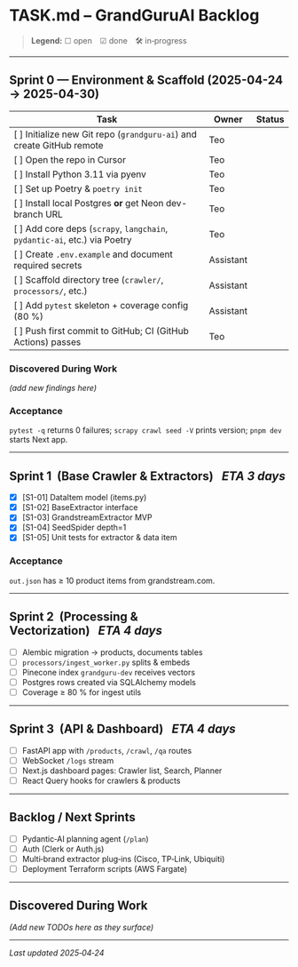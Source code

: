 # TASK.md – GrandGuruAI Backlog

> **Legend:** ☐ open ☑ done 🛠 in‑progress

---
## Sprint 0 — Environment & Scaffold  (2025-04-24 → 2025-04-30)

| Task | Owner | Status |
|------|-------|--------|
| [ ] Initialize new Git repo (`grandguru-ai`) and create GitHub remote | Teo | |
| [ ] Open the repo in Cursor | Teo | |
| [ ] Install Python 3.11 via pyenv | Teo | |
| [ ] Set up Poetry & `poetry init` | Teo | |
| [ ] Install local Postgres **or** get Neon dev-branch URL | Teo | |
| [ ] Add core deps (`scrapy`, `langchain`, `pydantic-ai`, etc.) via Poetry | Teo | |
| [ ] Create `.env.example` and document required secrets | Assistant | |
| [ ] Scaffold directory tree (`crawler/`, `processors/`, etc.) | Assistant | |
| [ ] Add `pytest` skeleton + coverage config (80 %) | Assistant | |
| [ ] Push first commit to GitHub; CI (GitHub Actions) passes | Teo | |

### Discovered During Work
_(add new findings here)_


### Acceptance
`pytest -q` returns 0 failures; `scrapy crawl seed -V` prints version; `pnpm dev` starts Next app.

---
## Sprint 1  (Base Crawler & Extractors)   *ETA 3 days*
- [x] [S1-01] DataItem model (items.py)   <!-- commit <SHA> -->
- [x] [S1-02] BaseExtractor interface
- [x] [S1-03] GrandstreamExtractor MVP
- [x] [S1-04] SeedSpider depth=1
- [x] [S1-05] Unit tests for extractor & data item

### Acceptance
`out.json` has ≥ 10 product items from grandstream.com.

---
## Sprint 2  (Processing & Vectorization)   *ETA 4 days*
- [ ] Alembic migration → products, documents tables
- [ ] `processors/ingest_worker.py` splits & embeds
- [ ] Pinecone index `grandguru-dev` receives vectors
- [ ] Postgres rows created via SQLAlchemy models
- [ ] Coverage ≥ 80 % for ingest utils

---
## Sprint 3  (API & Dashboard)   *ETA 4 days*
- [ ] FastAPI app with `/products`, `/crawl`, `/qa` routes
- [ ] WebSocket `/logs` stream
- [ ] Next.js dashboard pages: Crawler list, Search, Planner
- [ ] React Query hooks for crawlers & products

---
## Backlog / Next Sprints
- [ ] Pydantic‑AI planning agent (`/plan`)
- [ ] Auth (Clerk or Auth.js)
- [ ] Multi‑brand extractor plug‑ins (Cisco, TP‑Link, Ubiquiti)
- [ ] Deployment Terraform scripts (AWS Fargate)

---
## Discovered During Work
*(Add new TODOs here as they surface)*

---
*Last updated 2025‑04‑24*

